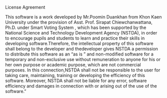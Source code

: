 License Agreement

This software is a work developed by Mr.Poomin Duankhan from Khon Kaen University under   the   provision   of   Asst. Prof. Sirapat Chiewchanwattana, Ph.D.  under   Smart Voting System   ,   which   has   been supported by the  National Science and Technology Development Agency (NSTDA), in order to encourage   pupils   and   students   to   learn   and   practice   their   skills   in   developing   software.Therefore, the intellectual property of this software shall belong to the developer and thedeveloper gives NSTDA a permission to distribute this software as an “as is ” and non-modified software for a temporary and non-exclusive use without remuneration to anyone for his or her own purpose or academic purpose, which are not commercial purposes.   In this connection,NSTDA shall not be responsible to the user for taking care, maintaining, training or developing the efficiency of this software. Moreover, NSTDA shall not be liable for any error, software efficiency and damages in connection with or arising out of the use of the software.”
